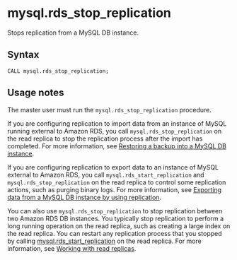 # mysql\.rds\_stop\_replication<a name="mysql_rds_stop_replication"></a>

Stops replication from a MySQL DB instance\.

## Syntax<a name="mysql_rds_stop_replication-syntax"></a>

 

```
CALL mysql.rds_stop_replication;
```

## Usage notes<a name="mysql_rds_stop_replication-usage-notes"></a>

The master user must run the `mysql.rds_stop_replication` procedure\. 

If you are configuring replication to import data from an instance of MySQL running external to Amazon RDS, you call `mysql.rds_stop_replication` on the read replica to stop the replication process after the import has completed\. For more information, see [Restoring a backup into a MySQL DB instance](MySQL.Procedural.Importing.md)\.

If you are configuring replication to export data to an instance of MySQL external to Amazon RDS, you call `mysql.rds_start_replication` and `mysql.rds_stop_replication` on the read replica to control some replication actions, such as purging binary logs\. For more information, see [Exporting data from a MySQL DB instance by using replication](MySQL.Procedural.Exporting.NonRDSRepl.md)\.

You can also use `mysql.rds_stop_replication` to stop replication between two Amazon RDS DB instances\. You typically stop replication to perform a long running operation on the read replica, such as creating a large index on the read replica\. You can restart any replication process that you stopped by calling [mysql\.rds\_start\_replication](mysql_rds_start_replication.md) on the read replica\. For more information, see [Working with read replicas](USER_ReadRepl.md)\.